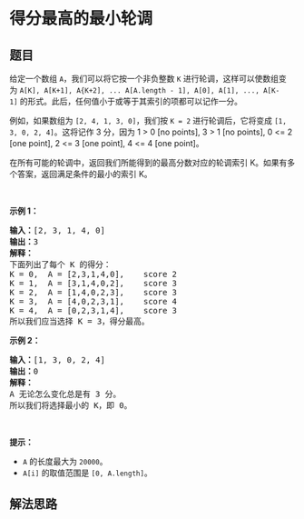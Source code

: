 # 得分最高的最小轮调

## 题目

<HTML><p>给定一个数组&nbsp;<code>A</code>，我们可以将它按一个非负整数 <code>K</code>&nbsp;进行轮调，这样可以使数组变为&nbsp;<code>A[K], A[K+1], A{K+2], ... A[A.length - 1], A[0], A[1], ..., A[K-1]</code>&nbsp;的形式。此后，任何值小于或等于其索引的项都可以记作一分。</p>

<p>例如，如果数组为&nbsp;<code>[2, 4, 1, 3, 0]</code>，我们按&nbsp;<code>K = 2</code>&nbsp;进行轮调后，它将变成&nbsp;<code>[1, 3, 0, 2, 4]</code>。这将记作 3 分，因为 1 &gt; 0 [no points], 3 &gt; 1 [no points], 0 &lt;= 2 [one point], 2 &lt;= 3 [one point], 4 &lt;= 4 [one point]。</p>

<p>在所有可能的轮调中，返回我们所能得到的最高分数对应的轮调索引 K。如果有多个答案，返回满足条件的最小的索引 K。</p>

<p>&nbsp;</p>

<p><strong>示例 1：</strong></p>

<pre><strong>输入：</strong>[2, 3, 1, 4, 0]
<strong>输出：</strong>3
<strong>解释：</strong>
下面列出了每个 K 的得分：
K = 0,  A = [2,3,1,4,0],    score 2
K = 1,  A = [3,1,4,0,2],    score 3
K = 2,  A = [1,4,0,2,3],    score 3
K = 3,  A = [4,0,2,3,1],    score 4
K = 4,  A = [0,2,3,1,4],    score 3
所以我们应当选择&nbsp;K = 3，得分最高。</pre>

<p><strong>示例 2：</strong></p>

<pre><strong>输入：</strong>[1, 3, 0, 2, 4]
<strong>输出：</strong>0
<strong>解释：</strong>
A 无论怎么变化总是有 3 分。
所以我们将选择最小的 K，即 0。
</pre>

<p>&nbsp;</p>

<p><strong>提示：</strong></p>

<ul>
	<li><code>A</code>&nbsp;的长度最大为&nbsp;<code>20000</code>。</li>
	<li><code>A[i]</code> 的取值范围是&nbsp;<code>[0, A.length]</code>。</li>
</ul>
</HTML>

## 解法思路
